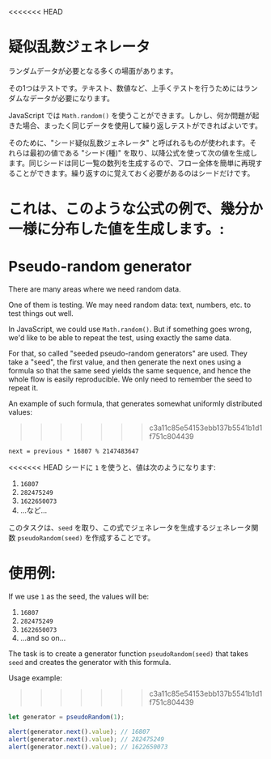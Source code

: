 
<<<<<<< HEAD
# 疑似乱数ジェネレータ

ランダムデータが必要となる多くの場面があります。

その1つはテストです。テキスト、数値など、上手くテストを行うためにはランダムなデータが必要になります。

JavaScript では `Math.random()` を使うことができます。しかし、何か問題が起きた場合、まったく同じデータを使用して繰り返しテストができればよいです。

そのために、"シード疑似乱数ジェネレータ" と呼ばれるものが使われます。それらは最初の値である "シード(種)" を取り、以降公式を使って次の値を生成します。同じシードは同じ一覧の数列を生成するので、フロー全体を簡単に再現することができます。繰り返すのに覚えておく必要があるのはシードだけです。

これは、このような公式の例で、幾分か一様に分布した値を生成します。:
=======
# Pseudo-random generator

There are many areas where we need random data.

One of them is testing. We may need random data: text, numbers, etc. to test things out well.

In JavaScript, we could use `Math.random()`. But if something goes wrong, we'd like to be able to repeat the test, using exactly the same data.

For that, so called "seeded pseudo-random generators" are used. They take a "seed", the first value, and then generate the next ones using a formula so that the same seed yields the same sequence, and hence the whole flow is easily reproducible. We only need to remember the seed to repeat it.

An example of such formula, that generates somewhat uniformly distributed values:
>>>>>>> c3a11c85e54153ebb137b5541b1d1f751c804439

```
next = previous * 16807 % 2147483647
```

<<<<<<< HEAD
シードに `1` を使うと、値は次のようになります:
1. `16807`
2. `282475249`
3. `1622650073`
4. ...など...

このタスクは、`seed` を取り、この式でジェネレータを生成するジェネレータ関数 `pseudoRandom(seed)` を作成することです。

使用例:
=======
If we use `1` as the seed, the values will be:
1. `16807`
2. `282475249`
3. `1622650073`
4. ...and so on...

The task is to create a generator function `pseudoRandom(seed)` that takes `seed` and creates the generator with this formula.

Usage example:
>>>>>>> c3a11c85e54153ebb137b5541b1d1f751c804439

```js
let generator = pseudoRandom(1);

alert(generator.next().value); // 16807
alert(generator.next().value); // 282475249
alert(generator.next().value); // 1622650073
```
